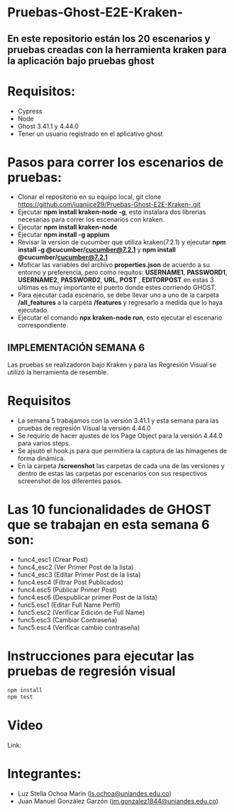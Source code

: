 # Pruebas-Ghost-E2E-Kraken-

## En este repositorio están los 20 escenarios y pruebas creadas con la herramienta kraken para la aplicación bajo pruebas ghost

# Requisitos:

- Cypress
- Node
- Ghost 3.41.1 y 4.44.0
- Tener un usuario registrado en el aplicativo ghost

# Pasos para correr los escenarios de pruebas:

- Clonar el repositorio en su equipo local, git clone https://github.com/juanjice29/Pruebas-Ghost-E2E-Kraken-.git
- Ejecutar **npm install kraken-node -g**, esto instalara dos librerias necesarias para correr los escenarios con kraken.
- Ejecutar **npm install kraken-node**
- Ejecutar **npm install -g appium**
- Revisar la version de cucumber que utiliza kraken(7.2.1)
  y ejecutar **npm install -g @cucumber/cucumber@7.2.1** y **npm install @cucumber/cucumber@7.2.1**
- Moficar las variables del archivo **properties.json** de acuerdo a su entorno y preferencia, pero como requitos: **USERNAME1**, **PASSWORD1**, **USERNAME2**, **PASSWORD2**, **URL**, **POST** , **EDITORPOST** en estas 3 ultimas es muy importante el puerto donde estes corriendo GHOST.
- Para ejecutar cada escenario, se debe llevar uno a uno de la carpeta **/all_features** a la carpéta **/features** y regresarlo a medida que lo haya ejecutado.
- Ejecutar el comando **npx kraken-node run**, esto ejecutar el escenario correspondiente.

## IMPLEMENTACIÓN SEMANA 6

Las pruebas se realizadoron bajo Kraken y para las Regresión Visual se utilizó la herramienta de resemble.

# Requisitos

- La semana 5 trabajamos con la versión 3.41.1 y esta semana para las pruebas de regresión Visual la versión 4.44.0
- Se requirio de hacer ajustes de los Page Object para la versión 4.44.0 para varios steps.
- Se ajsutó el hook.js para que permitiera la captura de las himagenes de forma dinámica.
- En la carpeta **/screenshot** las carpetas de cada una de las versiones y dentro de estas las carpetas por escenarios con sus respectivos screenshot de los diferentes pasos.

# Las 10 funcionalidades de GHOST que se trabajan en esta semana 6 son:

- func4_esc1 (Crear Post)
- func4_esc2 (Ver Primer Post de la lista)
- func4_esc3 (Editar Primer Post de la lista)
- func4.esc4 (Filtrar Post Publicados)
- func4.esc5 (Publicar Primer Post)
- func4.esc6 (Despublicar primer Post de la lista)
- func5.esc1 (Editar Full Name Perfil)
- func5.esc2 (Verificar Edición de Full Name)
- func5.esc3 (Cambiar Contraseña)
- func5.esc4 (Verificar cambio contraseña)

# Instrucciones para ejecutar las pruebas de regresión visual

```bash
npm install
npm test
```

# Video

Link:

# Integrantes:

- Luz Stella Ochoa Marin (ls.ochoa@uniandes.edu.co)
- Juan Manuel González Garzón (jm.gonzalez1844@uniandes.edu.co)
